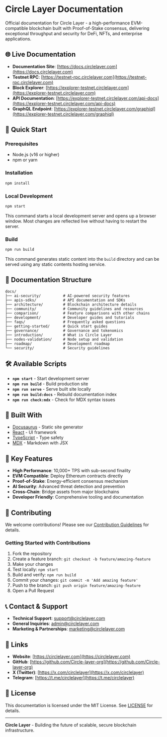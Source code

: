 # Circle Layer Documentation

Official documentation for Circle Layer - a high-performance EVM-compatible blockchain built with Proof-of-Stake consensus, delivering exceptional throughput and security for DeFi, NFTs, and enterprise applications.

## 🌐 Live Documentation

- **Documentation Site**: [https://docs.circlelayer.com](https://docs.circlelayer.com)
- **Testnet RPC**: [https://testnet-rpc.circlelayer.com](https://testnet-rpc.circlelayer.com)
- **Block Explorer**: [https://explorer-testnet.circlelayer.com](https://explorer-testnet.circlelayer.com)
- **API Documentation**: [https://explorer-testnet.circlelayer.com/api-docs](https://explorer-testnet.circlelayer.com/api-docs)
- **GraphQL Endpoint**: [https://explorer-testnet.circlelayer.com/graphiql](https://explorer-testnet.circlelayer.com/graphiql)

## 🚀 Quick Start

### Prerequisites

- Node.js (v16 or higher)
- npm or yarn

### Installation

```bash
npm install
```

### Local Development

```bash
npm start
```

This command starts a local development server and opens up a browser window. Most changes are reflected live without having to restart the server.

### Build

```bash
npm run build
```

This command generates static content into the `build` directory and can be served using any static contents hosting service.

## 📖 Documentation Structure

```
docs/
├── ai-security/          # AI-powered security features
├── apis-sdks/            # API documentation and SDKs
├── architecture/         # Blockchain architecture details
├── community/            # Community guidelines and resources
├── comparison/           # Feature comparisons with other chains
├── development/          # Developer guides and tutorials
├── faqs/                 # Frequently asked questions
├── getting-started/      # Quick start guides
├── governance/           # Governance and tokenomics
├── introduction/         # What is Circle Layer
├── nodes-validation/     # Node setup and validation
├── roadmap/              # Development roadmap
└── security/             # Security guidelines
```

## 🛠️ Available Scripts

- **`npm start`** - Start development server
- **`npm run build`** - Build production site
- **`npm run serve`** - Serve built site locally
- **`npm run build:docs`** - Rebuild documentation index
- **`npm run check:mdx`** - Check for MDX syntax issues

## 🔧 Built With

- [Docusaurus](https://docusaurus.io/) - Static site generator
- [React](https://reactjs.org/) - UI framework
- [TypeScript](https://www.typescriptlang.org/) - Type safety
- [MDX](https://mdxjs.com/) - Markdown with JSX

## 🌟 Key Features

- **High Performance**: 10,000+ TPS with sub-second finality
- **EVM Compatible**: Deploy Ethereum contracts directly
- **Proof-of-Stake**: Energy-efficient consensus mechanism
- **AI Security**: Advanced threat detection and prevention
- **Cross-Chain**: Bridge assets from major blockchains
- **Developer Friendly**: Comprehensive tooling and documentation

## 🤝 Contributing

We welcome contributions! Please see our [Contribution Guidelines](docs/community/contribution-guidelines.md) for details.

### Getting Started with Contributions

1. Fork the repository
2. Create a feature branch: `git checkout -b feature/amazing-feature`
3. Make your changes
4. Test locally: `npm start`
5. Build and verify: `npm run build`
6. Commit your changes: `git commit -m 'Add amazing feature'`
7. Push to the branch: `git push origin feature/amazing-feature`
8. Open a Pull Request

## 📞 Contact & Support

- **Technical Support**: [support@circlelayer.com](mailto:support@circlelayer.com)
- **General Inquiries**: [admin@circlelayer.com](mailto:admin@circlelayer.com)
- **Marketing & Partnerships**: [marketing@circlelayer.com](mailto:marketing@circlelayer.com)

## 🔗 Links

- **Website**: [https://circlelayer.com](https://circlelayer.com)
- **GitHub**: [https://github.com/Circle-layer-org](https://github.com/Circle-layer-org)
- **X (Twitter)**: [https://x.com/circlelayer](https://x.com/circlelayer)
- **Telegram**: [https://t.me/circlelayer](https://t.me/circlelayer)

## 📄 License

This documentation is licensed under the MIT License. See [LICENSE](LICENSE) for details.

---

**Circle Layer** - Building the future of scalable, secure blockchain infrastructure.
